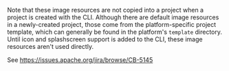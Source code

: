 

Note that these image resources are not copied into a project when a project
is created with the CLI. Although there are default image resources in a
newly-created project, those come from the platform-specific project template,
which can generally be found in the platform's `template` directory. Until
icon and splashscreen support is added to the CLI, these image resources
aren't used directly.

See https://issues.apache.org/jira/browse/CB-5145
